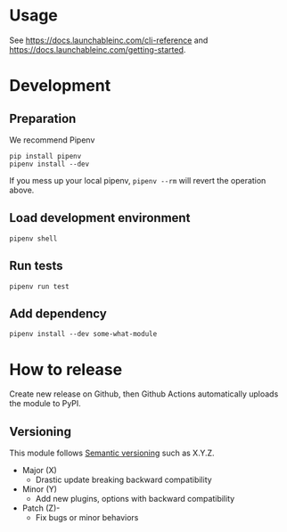 # Usage

See https://docs.launchableinc.com/cli-reference and https://docs.launchableinc.com/getting-started.

# Development
## Preparation
We recommend Pipenv
```shell
pip install pipenv
pipenv install --dev
```
If you mess up your local pipenv, `pipenv --rm` will revert the operation above.

## Load development environment
```shell
pipenv shell
```

## Run tests
```shell
pipenv run test
```

## Add dependency
```shell
pipenv install --dev some-what-module
```

# How to release
Create new release on Github, then Github Actions automatically uploads the module to PyPI.

## Versioning
This module follows [Semantic versioning](https://semver.org/) such as X.Y.Z.

* Major (X)
  * Drastic update breaking backward compatibility
* Minor (Y)
  * Add new plugins, options with backward compatibility
* Patch (Z)-
  * Fix bugs or minor behaviors
